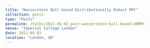 ```yaml
---
title: "Wasserstein Ball-based Distributionally Robust MPC"
collection: posts
type: "Posts"
permalink: /talks/2021-05-02-post-wasserstein-ball-based-DRMPC
venue: "Imperial College London"
date: 2021-05-02
location: "London, UK"
---
```


